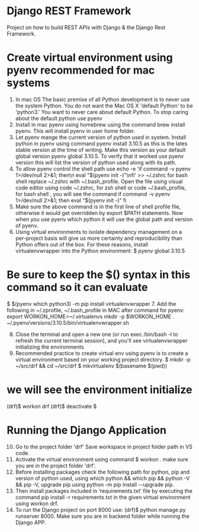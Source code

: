 # Django REST Framework
Project on how to build REST APIs with Django &amp; the Django Rest Framework.

# Create virtual environment using pyenv recommended for mac systems
1.	In mac OS The basic premise of all Python development is to never use the system Python. You do not want the Mac OS X 'default Python' to be 'python3.' You want to never care about default Python. To stop caring about the default python use pyenv 
2.	Install in mac pyenv using homebrew using the command brew install pyenv. This will install pyenv in user home folder. 
3.	Let pyenv mange the current version of python used in system. Install python in pyenv using command pyenv install 3.10.5 as this is the lates stable version at the time of writing. Make this version as your default global version pyenv global 3.10.5. To verify that it worked use pyenv version this will list the version of python used along with its path.
4.	To allow pyenv control the shell path use echo -e 'if command -v pyenv 1>/dev/null 2>&1; then\n  eval "$(pyenv init -)"\nfi' >> ~/.zshrc for bash shell replace ~/.zshrc with ~/.bash_profile. Open the file using visual code editor using code ~/.zshrc, for zsh shell or code ~/.bash_profile, for bash shell , you will see the command 
if command -v pyenv 1>/dev/null 2>&1; then
eval "$(pyenv init -)"
fi
5.	Make sure the above command is in the first line of shell profile file, otherwise it would get overridden by export $PATH statements. Now when you use pyenv which python it will use the global path and version of pyenv.
6.	Using virtual environments to isolate dependency management on a per-project basis will give us more certainty and reproducibility than Python offers out of the box. For these reasons, install virtualenvwrapper into the Python environment:
$ pyenv global 3.10.5
# Be sure to keep the $() syntax in this command so it can evaluate
$ $(pyenv which python3) -m pip install virtualenvwrapper
7.	Add the following in ~/.zprofile, ~/.bash_profile in MAC after command for pyenv:
export WORKON_HOME=~/.virtualenvs
mkdir -p $WORKON_HOME
. ~/.pyenv/versions/3.10.5/bin/virtualenvwrapper.sh

8.	Close the terminal and open a new one (or run exec /bin/bash -l to refresh the current terminal session), and you'll see virtualenvwrapper initializing the environments
9.	Recommended practice to create virtual env using pyenv is to create a virtual environment based on your working project directory.
$ mkdir -p ~/src/drf && cd ~/src/drf
$ mkvirtualenv $(basename $(pwd))
# we will see the environment initialize
(drf)$ workon
drf
(drf)$ deactivate
\$
# Running the Django Application
10. Go to the project folder 'drf' Save workspace in project folder path in VS code.
11. Activate the virtual environment using command $ workon . make sure you are in the project folder 'drf'. 
12. Before installing packages check the following path for python, pip and version of python used, using which python && which pip && python -V && pip -V, upgrade pip using python -m pip install --upgrade pip.
13. Then install packages included in ‘requirements.txt’ file by executing the command pip install -r requirements.txt in the given virtual environment using workon drf. 
14. To run the Django project on port 8000 use: (drf)$ python manage.py runserver 8000. Make sure you are in backend folder while running the Django APP.
